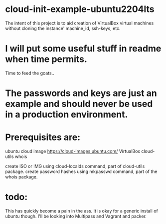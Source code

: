 # cloud-init-example-ubuntu2204lts

The intent of this project is to aid creation of VirtualBox virtual machines
without cloning the instance' machine_id, ssh-keys, etc.


# I will put some useful stuff in readme when time permits.
Time to feed the goats..

# The passwords and keys are just an example and should never be used in a production environment.

# Prerequisites are:
ubuntu cloud image https://cloud-images.ubuntu.com/
VirtualBox
cloud-utils
whois

create ISO or IMG using cloud-localds command, part of cloud-utils package.
create password hashes using mkpasswd command, part of the whois package.



# todo:
This has quickly become a pain in the ass. It is okay for a generic install of ubuntu though.
I'll be looking into Multipass and Vagrant and packer.

